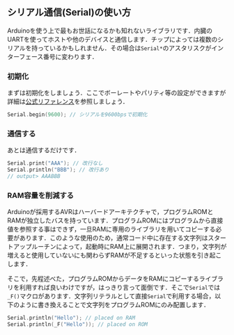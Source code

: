 ## シリアル通信(Serial)の使い方

Arduinoを使う上で最もお世話になるかも知れないライブラリです．内臓のUARTを使ってホストや他のデバイスと通信します．チップによっては複数のシリアルを持っているかもしれません．その場合は`Serial*`のアスタリスクがインターフェース番号に変わります．

### 初期化

まずは初期化をしましょう．ここでボーレートやパリティ等の設定ができますが詳細は[公式リファレンス](https://www.arduino.cc/en/Serial/Begin)を参照しましょう．
```C++
Serial.begin(9600); // シリアルを9600bpsで初期化
```

### 通信する

あとは通信するだけです．
```C++
Serial.print("AAA"); // 改行なし
Serial.println("BBB"); // 改行あり
// output> AAABBB
```

### RAM容量を削減する

Arduinoが採用するAVRはハーバードアーキテクチャで，プログラムROMとRAMが独立したバスを持っています．プログラムROMにはプログラムから直接値を参照する事はできず，一旦RAMに専用のライブラリを用いてコピーする必要があります．このような使用のため，通常コード中に存在する文字列はスタートアップルーチンによって，起動時にRAM上に展開されます．つまり，文字列が増えると使用していないにも関わらずRAMが不足するといった状態を引き起こします．

そこで，先程述べた，プログラムROMからデータをRAMにコピーするライブラリを利用すれば良いわけですが，はっきり言って面倒です．そこで`Serial`では`_F()`マクロがあります．文字列リテラルとして直接`Serial`で利用する場合，以下のように書き換えることで文字列をプログラムROMにのみ配置します．
```C++
Serial.println("Hello"); // placed on RAM
Serial.println(_F("Hello")); // placed on ROM
```
